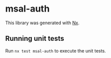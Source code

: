 # msal-auth

This library was generated with [Nx](https://nx.dev).

## Running unit tests

Run `nx test msal-auth` to execute the unit tests.

